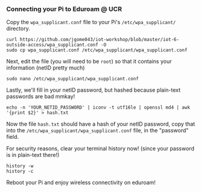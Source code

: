 ### Connecting your Pi to Eduroam @ UCR
Copy the `wpa_supplicant.conf` file to your Pi's
`/etc/wpa_supplicant/` directory.
```
curl https://github.com/jgome043/iot-workshop/blob/master/iot-6-outside-access/wpa_supplicant.conf -O
sudo cp wpa_supplicant.conf /etc/wpa_supplicant/wpa_supplicant.conf
```

Next, edit the file (you will need to be `root`) so that it contains your
information (netID pretty much)

```
sudo nano /etc/wpa_supplicant/wpa_supplicant.conf
```

Lastly, we'll fill in your netID password, but hashed because plain-text
passwords are bad mmkay!
```
echo -n 'YOUR_NETID_PASSWORD' | iconv -t utf16le | openssl md4 | awk '{print $2}' > hash.txt
```

Now the file `hash.txt` should have a hash of your netID password, copy that
into the `/etc/wpa_supplicant/wpa_supplicant.conf` file, in the "password"
field.  
  
For security reasons, clear your terminal history now! (since your password is
in plain-text there!)
```
history -w
history -c
```

Reboot your Pi and enjoy wireless connectivity on eduroam!

